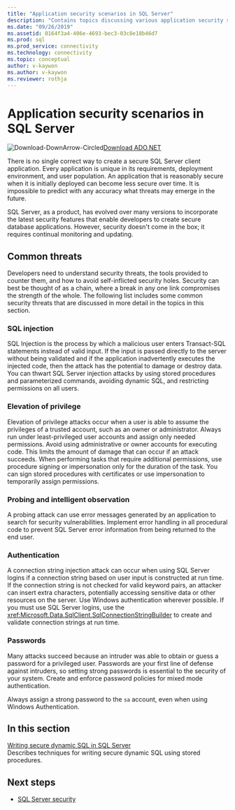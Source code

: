 ```yaml
---
title: "Application security scenarios in SQL Server"
description: "Contains topics discussing various application security scenarios for ADO.NET and SQL Server applications."
ms.date: "09/26/2019"
ms.assetid: 0164f3a4-406e-4693-bec3-03c8e18b46d7
ms.prod: sql
ms.prod_service: connectivity
ms.technology: connectivity
ms.topic: conceptual
author: v-kaywon
ms.author: v-kaywon
ms.reviewer: rothja
---
```

# Application security scenarios in SQL Server

![Download-DownArrow-Circled](../../../ssdt/media/download.png)[Download ADO.NET](../../sql-connection-libraries.md#anchor-20-drivers-relational-access)

There is no single correct way to create a secure SQL Server client application. Every application is unique in its requirements, deployment environment, and user population. An application that is reasonably secure when it is initially deployed can become less secure over time. It is impossible to predict with any accuracy what threats may emerge in the future.  
  
SQL Server, as a product, has evolved over many versions to incorporate the latest security features that enable developers to create secure database applications. However, security doesn't come in the box; it requires continual monitoring and updating.  
  
## Common threats  
Developers need to understand security threats, the tools provided to counter them, and how to avoid self-inflicted security holes. Security can best be thought of as a chain, where a break in any one link compromises the strength of the whole. The following list includes some common security threats that are discussed in more detail in the topics in this section.  
  
### SQL injection  
SQL Injection is the process by which a malicious user enters Transact-SQL statements instead of valid input. If the input is passed directly to the server without being validated and if the application inadvertently executes the injected code, then the attack has the potential to damage or destroy data. You can thwart SQL Server injection attacks by using stored procedures and parameterized commands, avoiding dynamic SQL, and restricting permissions on all users.  
  
### Elevation of privilege  
Elevation of privilege attacks occur when a user is able to assume the privileges of a trusted account, such as an owner or administrator. Always run under least-privileged user accounts and assign only needed permissions. Avoid using administrative or owner accounts for executing code. This limits the amount of damage that can occur if an attack succeeds. When performing tasks that require additional permissions, use procedure signing or impersonation only for the duration of the task. You can sign stored procedures with certificates or use impersonation to temporarily assign permissions.  
  
### Probing and intelligent observation  
A probing attack can use error messages generated by an application to search for security vulnerabilities. Implement error handling in all procedural code to prevent SQL Server error information from being returned to the end user.  
  
### Authentication  
A connection string injection attack can occur when using SQL Server logins if a connection string based on user input is constructed at run time. If the connection string is not checked for valid keyword pairs, an attacker can insert extra characters, potentially accessing sensitive data or other resources on the server. Use Windows authentication wherever possible. If you must use SQL Server logins, use the <xref:Microsoft.Data.SqlClient.SqlConnectionStringBuilder> to create and validate connection strings at run time.  
  
### Passwords  
Many attacks succeed because an intruder was able to obtain or guess a password for a privileged user. Passwords are your first line of defense against intruders, so setting strong passwords is essential to the security of your system. Create and enforce password policies for mixed mode authentication.  
  
Always assign a strong password to the `sa` account, even when using Windows Authentication.  
  
## In this section  
[Writing secure dynamic SQL in SQL Server](writing-secure-dynamic-sql.md)  
Describes techniques for writing secure dynamic SQL using stored procedures.  

## Next steps
- [SQL Server security](sql-server-security.md)
